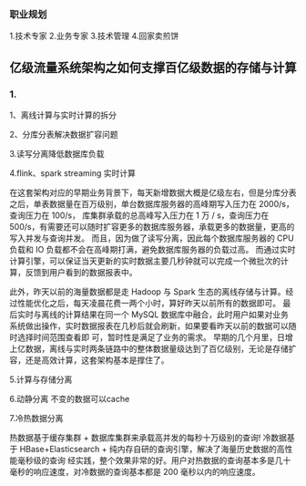 




### 职业规划

1.技术专家
2.业务专家
3.技术管理
4.回家卖煎饼



## 亿级流量系统架构之如何支撑百亿级数据的存储与计算

### 1.


1、离线计算与实时计算的拆分

2、分库分表解决数据扩容问题

3.读写分离降低数据库负载

4.flink、spark streaming 实时计算


在这套架构对应的早期业务背景下，每天新增数据大概是亿级左右，但是分库分表之后，单表数据量在百万级别，单台数据库服务器的高峰期写入压力在 2000/s，查询压力在 100/s，
库集群承载的总高峰写入压力在 1 万 / s，查询压力在 500/s，有需要还可以随时扩容更多的数据库服务器，承载更多的数据量，更高的写入并发与查询并发。
而且，因为做了读写分离，因此每个数据库服务器的 CPU 负载和 IO 负载都不会在高峰期打满，避免数据库服务器的负载过高。
而通过实时计算引擎，可以保证当天更新的实时数据主要几秒钟就可以完成一个微批次的计算，反馈到用户看到的数据报表中。

此外，昨天以前的海量数据都是走 Hadoop 与 Spark 生态的离线存储与计算。经过性能优化之后，每天凌晨花费一两个小时，算好昨天以前所有的数据即可。
最后实时与离线的计算结果在同一个 MySQL 数据库中融合，此时用户如果对业务系统做出操作，实时数据报表在几秒后就会刷新，如果要看昨天以前的数据可以随时选择时间范围查看即
可，暂时性是满足了业务的需求。
早期的几个月里，日增上亿数据，离线与实时两条链路中的整体数据量级达到了百亿级别，无论是存储扩容，还是高效计算，这套架构基本是撑住了。

5.计算与存储分离

6.动静分离
不变的数据可以cache

7.冷热数据分离

热数据基于缓存集群 + 数据库集群来承载高并发的每秒十万级别的查询!
冷数据基于 HBase+Elasticsearch + 纯内存自研的查询引擎，解决了海量历史数据的高性能毫秒级的查询
经实践，整个效果非常的好。用户对热数据的查询基本多是几十毫秒的响应速度，对冷数据的查询基本都是 200 毫秒以内的响应速度。







